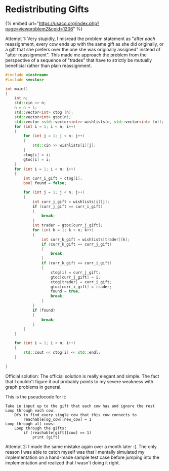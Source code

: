 # Redistributing Gifts

{% embed url="https://usaco.org/index.php?page=viewproblem2&cpid=1206" %}

Attempt 1: Very stupidly, I misread the problem statement as "after _each_ reassignment, every cow ends up with the same gift as she did originally, or a gift that she prefers over the one she was originally assigned" instead of "after reassignment". This made me approach the problem from the perspective of a sequence of  "trades" that have to strictly be mutually beneficial rather than plain reassignment. &#x20;

```cpp
#include <iostream>
#include <vector>

int main()
{
	int n;
	std::cin >> n;
	n = n + 1;
	std::vector<int> ctog (n);
	std::vector<int> gtoc(n);
	std::vector <std::vector<int>> wishlists(n, std::vector<int> (n));
	for (int i = 1; i < n; i++)
	{
		for (int j = 1; j < n; j++)
		{
			std::cin >> wishlists[i][j];
		}
		ctog[i] = i;
		gtoc[i] = i;
	}
	for (int i = 1; i < n; i++)
	{
		int curr_i_gift = ctog[i];
		bool found = false;

		for (int j = 1; j < n; j++)
		{
			int curr_j_gift = wishlists[i][j];
			if (curr_j_gift == curr_i_gift)
			{
				break;
			}
			int trader = gtoc[curr_j_gift];
			for (int k = 1; k < n; k++)
			{
				int curr_k_gift = wishlists[trader][k];
				if (curr_k_gift == curr_j_gift)
				{
					break;
				}
				if (curr_k_gift == curr_i_gift)
				{	
					ctog[i] = curr_j_gift;
					gtoc[curr_j_gift] = i;
					ctog[trader] = curr_i_gift;
					gtoc[curr_i_gift] = trader;
					found = true;
					break;
				}
			}
			if (found)
			{
				break;
			}
		}
	}

	for (int i = 1; i < n; i++)
	{
		std::cout << ctog[i] << std::endl;
	}

}
```

Official solution: The official solution is really elegant and simple. The fact that I couldn't figure it out probably points to my severe weakness with graph problems in general.&#x20;

This is the pseudocode for it:&#x20;

```
Take in input up to the gift that each cow has and ignore the rest
Loop through each cow:
    Dfs to find every single cow that this cow connects to 
        reachable[og_cow][new_cow] = 1 
Loop through all cows:
    Loop through the gifts:
        if (reachable[gift][cow] == 1)
            print (gift)
```

Attempt 2: I made the same mistake again over a month later :(. The only reason I was able to catch myself was that I mentally simulated my implementation on a hand-made sample test case before jumping into the implementation and realized that I wasn't doing it right. \
&#x20;
